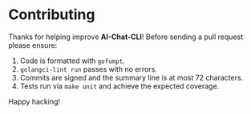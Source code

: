# Contributing

Thanks for helping improve **AI-Chat-CLI**! Before sending a pull request please ensure:

1. Code is formatted with `gofumpt`.
2. `golangci-lint run` passes with no errors.
3. Commits are signed and the summary line is at most 72 characters.
4. Tests run via `make unit` and achieve the expected coverage.

Happy hacking!
